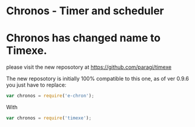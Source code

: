 # Chronos - Timer and scheduler

# Chronos has changed name to Timexe. 
please visit the new reposotory at https://github.com/paragi/timexe

The new reposotory is initially 100% compatible to this one, as of ver 0.9.6
you just have to replace: 

```js
var chronos = require('e-chron');
```

With

```js
var chronos = require('timexe');
```

